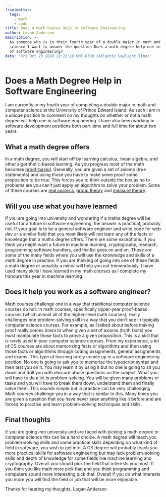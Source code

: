 ```yaml
---
frontmatter:
  tags:
    - math
    - code
title: Does a Math Degree Help in Software Engineering
author: Logan Anderson
description: >-
  As someone who is in their fourth year of a double major in math and computer
  science I want to answer the question Does a math degree help one in the field
  of software engineering?
date: 'Fri Oct 23 2020 22:22:20 GMT-0300 (Atlantic Daylight Time)'
---
```

# Does a Math Degree Help in Software Engineering

I am currently in my fourth year of completing a double major in math and computer science at the University of Prince Edward Island. As such I am in a unique position to comment on my thoughts on whether or not a math degree will help one in software engineering. I have also been working in software development positions both part-time and full time for about two years.

## What a math degree offers

In a math degree, you will start off by learning calculus, linear algebra, and other algorithmic-based learning. As you progress most of the math becomes [proof-based](https://en.wikipedia.org/wiki/Mathematical_proof). Generally, you are given a set of axioms (true statements) and using those you have to make some proof some proposition to be true. This forces you to think outside the box as no to problems are you can't just apply an algorithm to solve your problem. Some of these courses are [real analysis](https://en.wikipedia.org/wiki/Real_analysis), [group theory](https://en.wikipedia.org/wiki/Group_theory) and [measure theory](https://en.wikipedia.org/wiki/Measure_(mathematics)).

## Will you use what you have learned

If you are going into university and wondering if a maths degree will be useful for a future in software engineering, the answer is practical, probably not. If your goal is to be a general software engineer and write code for web dev or a similar field that you most likely will not learn any of the facts or knowledge that a maths degree offers. There are some exceptions. If you think you might want a future in machine learning, cryptography, research, programming software bundlers, and the list goes on and on. These are some of the many fields where you will use the knowledge and skills of a math degree in practice. If you are thinking of going into one of these fields a math degree or possibly a minor will help you out tremendously. I have used many skills I have learned in my math courses as I complete my honours this year in machine learning.

## Does it help you work as a software engineer?

Math courses challenge one in a way that traditional computer science courses do not. In math courses, specifically upper-year proof-based courses (which almost all of the higher-level math courses), really challenges one problem-solving skill in a way that you don't see in typically computer science courses. For example, as I talked about before making proof really comes down to when given a set of axioms (truth facts) you must manipulate those facts to prove a given proposition. This is a skill that is rarely used in your computer science courses. From my experience, a lot of CS courses are about memorizing facts or algorithms and then using those facts or algorithms through coding assignments, general assignments and exams. This type of learning rarely comes up in a software engineering position. No one is going to ask you to memorize the typescript syntax and then test you on it. You may learn it by using it but no one is going to sit you down and drill you with obscure abuse questions on the subject. What you will have to do a lot is problem-solving. You will be given many problems or tasks and you will have to break them down, understand them and finally solve them. This sounds simple but in practice can be very challenging. Math courses challenge you in a way that is similar to this. Many times you are given a question that you have never seen anything like it before and are forced to practise and learn problem-solving techniques and skills. 

## Final thoughts

If you are going into university and are faced with picking a math degree or computer science this can be a hard choice. A math degree will teach you problem-solving skills and some practical skills depending on what kind of field in software, you wish to get into. A CS degree will probably teach you more practical skills for software engineering but may lack problem-solving skills and depth of knowledge for some fields like machine learning and cryptography. Overall you should pick the field that interests you most. If you think you like math more pick that and you think programming and computers sound more interesting pick that. Overall if you do what interests you more you will find the field or job that will be more enjoyable. 


Thanks for hearing my thoughts, Logan Anderson